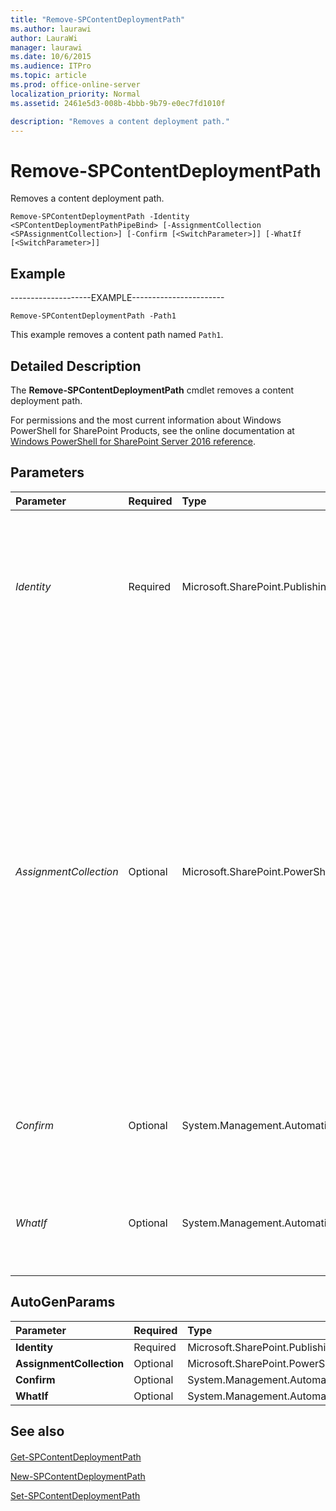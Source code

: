 ```yaml
---
title: "Remove-SPContentDeploymentPath"
ms.author: laurawi
author: LauraWi
manager: laurawi
ms.date: 10/6/2015
ms.audience: ITPro
ms.topic: article
ms.prod: office-online-server
localization_priority: Normal
ms.assetid: 2461e5d3-008b-4bbb-9b79-e0ec7fd1010f

description: "Removes a content deployment path."
---
```


# Remove-SPContentDeploymentPath

Removes a content deployment path.
  
```
Remove-SPContentDeploymentPath -Identity <SPContentDeploymentPathPipeBind> [-AssignmentCollection <SPAssignmentCollection>] [-Confirm [<SwitchParameter>]] [-WhatIf [<SwitchParameter>]]

```

## Example

--------------------EXAMPLE-----------------------
  
```
Remove-SPContentDeploymentPath -Path1
```

This example removes a content path named  `Path1`. 
  
## Detailed Description

The **Remove-SPContentDeploymentPath** cmdlet removes a content deployment path. 
  
For permissions and the most current information about Windows PowerShell for SharePoint Products, see the online documentation at [Windows PowerShell for SharePoint Server 2016 reference](https://go.microsoft.com/fwlink/p/?LinkId=671715). 
  
## Parameters

|**Parameter**|**Required**|**Type**|**Description**|
|:-----|:-----|:-----|:-----|
| _Identity_ <br/> |Required  <br/> |Microsoft.SharePoint.Publishing.Cmdlet.SPContentDeploymentPathPipeBind  <br/> |Specifies the content deployment path to remove. The type must be a valid GUID, in the form 12345678-90ab-cdef-1234-567890bcdefgh; a valid name of a content deployment path (for example; DeployPath1); or an instance of a valid **SPContentDeploymentPath** object.  <br/> |
| _AssignmentCollection_ <br/> |Optional  <br/> |Microsoft.SharePoint.PowerShell.SPAssignmentCollection  <br/> |Manages objects for the purpose of proper disposal. Use of objects, such as **SPWeb** or **SPSite**, can use large amounts of memory and use of these objects in Windows PowerShell scripts requires proper memory management. Using the **SPAssignment** object, you can assign objects to a variable and dispose of the objects after they are needed to free up memory. When **SPWeb**, **SPSite**, or **SPSiteAdministration** objects are used, the objects are automatically disposed of if an assignment collection or the **Global** parameter is not used.  <br/> > [!NOTE]> When the **Global** parameter is used, all objects are contained in the global store. If objects are not immediately used, or disposed of by using the **Stop-SPAssignment** command, an out-of-memory scenario can occur.           |
| _Confirm_ <br/> |Optional  <br/> |System.Management.Automation.SwitchParameter  <br/> |Prompts you for confirmation before executing the command. For more information, type the following command: **get-help about_commonparameters** <br/> |
| _WhatIf_ <br/> |Optional  <br/> |System.Management.Automation.SwitchParameter  <br/> |Displays a message that describes the effect of the command instead of executing the command. For more information, type the following command: **get-help about_commonparameters** <br/> |
   
## AutoGenParams

|**Parameter**|**Required**|**Type**|**Description**|
|:-----|:-----|:-----|:-----|
|**Identity** <br/> |Required  <br/> |Microsoft.SharePoint.Publishing.Cmdlet.SPContentDeploymentPathPipeBind  <br/> ||
|**AssignmentCollection** <br/> |Optional  <br/> |Microsoft.SharePoint.PowerShell.SPAssignmentCollection  <br/> ||
|**Confirm** <br/> |Optional  <br/> |System.Management.Automation.SwitchParameter  <br/> ||
|**WhatIf** <br/> |Optional  <br/> |System.Management.Automation.SwitchParameter  <br/> ||
   
## See also

#### 

[Get-SPContentDeploymentPath](get-spcontentdeploymentpath.md)
  
[New-SPContentDeploymentPath](new-spcontentdeploymentpath.md)
  
[Set-SPContentDeploymentPath](set-spcontentdeploymentpath.md)


